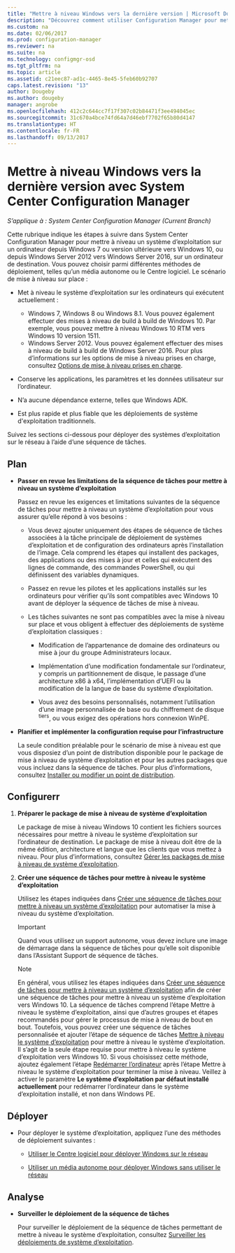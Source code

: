 ```yaml
---
title: "Mettre à niveau Windows vers la dernière version | Microsoft Docs"
description: "Découvrez comment utiliser Configuration Manager pour mettre à niveau un système d’exploitation Windows 7 ou ultérieur vers Windows 10."
ms.custom: na
ms.date: 02/06/2017
ms.prod: configuration-manager
ms.reviewer: na
ms.suite: na
ms.technology: configmgr-osd
ms.tgt_pltfrm: na
ms.topic: article
ms.assetid: c21eec87-ad1c-4465-8e45-5feb60b92707
caps.latest.revision: "13"
author: Dougeby
ms.author: dougeby
manager: angrobe
ms.openlocfilehash: 412c2c644cc7f17f307c02b84471f3ee494045ec
ms.sourcegitcommit: 31c670a4bce74fd64a7d46ebf7702f65b80d4147
ms.translationtype: HT
ms.contentlocale: fr-FR
ms.lasthandoff: 09/13/2017
---
```

# <a name="upgrade-windows-to-the-latest-version-with-system-center-configuration-manager"></a>Mettre à niveau Windows vers la dernière version avec System Center Configuration Manager

*S’applique à : System Center Configuration Manager (Current Branch)*

Cette rubrique indique les étapes à suivre dans System Center Configuration Manager pour mettre à niveau un système d’exploitation sur un ordinateur depuis Windows 7 ou version ultérieure vers Windows 10, ou depuis Windows Server 2012 vers Windows Server 2016, sur un ordinateur de destination. Vous pouvez choisir parmi différentes méthodes de déploiement, telles qu’un média autonome ou le Centre logiciel. Le scénario de mise à niveau sur place :  

-   Met à niveau le système d’exploitation sur les ordinateurs qui exécutent actuellement :
    - Windows 7, Windows 8 ou Windows 8.1. Vous pouvez également effectuer des mises à niveau de build à build de Windows 10. Par exemple, vous pouvez mettre à niveau Windows 10 RTM vers Windows 10 version 1511.  
    - Windows Server 2012. Vous pouvez également effectuer des mises à niveau de build à build de Windows Server 2016. Pour plus d’informations sur les options de mise à niveau prises en charge, consultez [Options de mise à niveau prises en charge](https://docs.microsoft.com/windows-server/get-started/supported-upgrade-paths#upgrading-previous-retail-versions-of-windows-server-to-windows-server-2016).    

-   Conserve les applications, les paramètres et les données utilisateur sur l’ordinateur.  

-   N’a aucune dépendance externe, telles que Windows ADK.  

-   Est plus rapide et plus fiable que les déploiements de système d'exploitation traditionnels.  

 Suivez les sections ci-dessous pour déployer des systèmes d’exploitation sur le réseau à l’aide d’une séquence de tâches.  

##  <a name="BKMK_Plan"></a> Plan  

-   **Passer en revue les limitations de la séquence de tâches pour mettre à niveau un système d’exploitation**  

     Passez en revue les exigences et limitations suivantes de la séquence de tâches pour mettre à niveau un système d’exploitation pour vous assurer qu’elle répond à vos besoins :  

    -   Vous devez ajouter uniquement des étapes de séquence de tâches associées à la tâche principale de déploiement de systèmes d’exploitation et de configuration des ordinateurs après l’installation de l’image. Cela comprend les étapes qui installent des packages, des applications ou des mises à jour et celles qui exécutent des lignes de commande, des commandes PowerShell, ou qui définissent des variables dynamiques.  

    -   Passez en revue les pilotes et les applications installés sur les ordinateurs pour vérifier qu’ils sont compatibles avec Windows 10 avant de déployer la séquence de tâches de mise à niveau.  

    -   Les tâches suivantes ne sont pas compatibles avec la mise à niveau sur place et vous obligent à effectuer des déploiements de système d’exploitation classiques :  

        -   Modification de l’appartenance de domaine des ordinateurs ou mise à jour du groupe Administrateurs locaux.  

        -   Implémentation d’une modification fondamentale sur l’ordinateur, y compris un partitionnement de disque, le passage d’une architecture x86 à x64, l’implémentation d’UEFI ou la modification de la langue de base du système d’exploitation.  

        -   Vous avez des besoins personnalisés, notamment l’utilisation d’une image personnalisée de base ou du chiffrement de disque <sup>tiers</sup>, ou vous exigez des opérations hors connexion WinPE.  

-   **Planifier et implémenter la configuration requise pour l’infrastructure**  

     La seule condition préalable pour le scénario de mise à niveau est que vous disposiez d’un point de distribution disponible pour le package de mise à niveau de système d’exploitation et pour les autres packages que vous incluez dans la séquence de tâches. Pour plus d’informations, consultez [Installer ou modifier un point de distribution](../../core/servers/deploy/configure/install-and-configure-distribution-points.md).

##  <a name="BKMK_Configure"></a> Configurerr  

1.  **Préparer le package de mise à niveau de système d’exploitation**  

     Le package de mise à niveau Windows 10 contient les fichiers sources nécessaires pour mettre à niveau le système d’exploitation sur l’ordinateur de destination. Le package de mise à niveau doit être de la même édition, architecture et langue que les clients que vous mettez à niveau.  Pour plus d’informations, consultez [Gérer les packages de mise à niveau de système d’exploitation](../get-started/manage-operating-system-upgrade-packages.md).  

2.  **Créer une séquence de tâches pour mettre à niveau le système d’exploitation**  

     Utilisez les étapes indiquées dans [Créer une séquence de tâches pour mettre à niveau un système d’exploitation](create-a-task-sequence-to-upgrade-an-operating-system.md) pour automatiser la mise à niveau du système d’exploitation.  

    > [!IMPORTANT]
    > Quand vous utilisez un support autonome, vous devez inclure une image de démarrage dans la séquence de tâches pour qu’elle soit disponible dans l’Assistant Support de séquence de tâches.

    > [!NOTE]  
    > En général, vous utilisez les étapes indiquées dans [Créer une séquence de tâches pour mettre à niveau un système d’exploitation](create-a-task-sequence-to-upgrade-an-operating-system.md) afin de créer une séquence de tâches pour mettre à niveau un système d’exploitation vers Windows 10. La séquence de tâches comprend l’étape Mettre à niveau le système d’exploitation, ainsi que d’autres groupes et étapes recommandés pour gérer le processus de mise à niveau de bout en bout. Toutefois, vous pouvez créer une séquence de tâches personnalisée et ajouter l’étape de séquence de tâches [Mettre à niveau le système d’exploitation](../understand/task-sequence-steps.md#BKMK_UpgradeOS) pour mettre à niveau le système d’exploitation. Il s’agit de la seule étape requise pour mettre à niveau le système d’exploitation vers Windows 10. Si vous choisissez cette méthode, ajoutez également l’étape [Redémarrer l’ordinateur](../understand/task-sequence-steps.md#BKMK_RestartComputer) après l’étape Mettre à niveau le système d’exploitation pour terminer la mise à niveau. Veillez à activer le paramètre **Le système d’exploitation par défaut installé actuellement** pour redémarrer l’ordinateur dans le système d’exploitation installé, et non dans Windows PE.  

##  <a name="BKMK_Deploy"></a> Déployer  

-   Pour déployer le système d’exploitation, appliquez l’une des méthodes de déploiement suivantes :  

    -   [Utiliser le Centre logiciel pour déployer Windows sur le réseau](use-software-center-to-deploy-windows-over-the-network.md)  

    -   [Utiliser un média autonome pour déployer Windows sans utiliser le réseau](use-stand-alone-media-to-deploy-windows-without-using-the-network.md)  

## <a name="monitor"></a>Analyse  

-   **Surveiller le déploiement de la séquence de tâches**  

     Pour surveiller le déploiement de la séquence de tâches permettant de mettre à niveau le système d’exploitation, consultez [Surveiller les déploiements de système d’exploitation](monitor-operating-system-deployments.md).  
